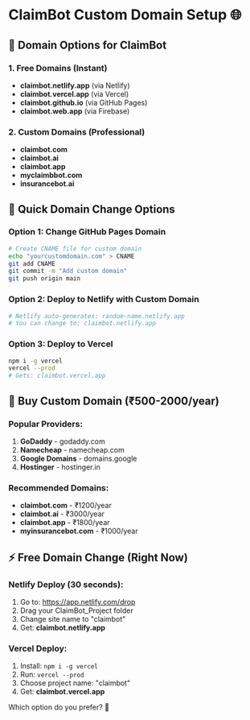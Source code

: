 # ClaimBot Custom Domain Setup 🌐

## 🎯 Domain Options for ClaimBot

### 1. Free Domains (Instant)
- **claimbot.netlify.app** (via Netlify)
- **claimbot.vercel.app** (via Vercel)
- **claimbot.github.io** (via GitHub Pages)
- **claimbot.web.app** (via Firebase)

### 2. Custom Domains (Professional)
- **claimbot.com** 
- **claimbot.ai**
- **claimbot.app**
- **myclaimbbot.com**
- **insurancebot.ai**

## 🚀 Quick Domain Change Options

### Option 1: Change GitHub Pages Domain
```bash
# Create CNAME file for custom domain
echo "yourcustomdomain.com" > CNAME
git add CNAME
git commit -m "Add custom domain"
git push origin main
```

### Option 2: Deploy to Netlify with Custom Domain
```bash
# Netlify auto-generates: random-name.netlify.app
# You can change to: claimbot.netlify.app
```

### Option 3: Deploy to Vercel
```bash
npm i -g vercel
vercel --prod
# Gets: claimbot.vercel.app
```

## 🛒 Buy Custom Domain (₹500-2000/year)

### Popular Providers:
1. **GoDaddy** - godaddy.com
2. **Namecheap** - namecheap.com  
3. **Google Domains** - domains.google
4. **Hostinger** - hostinger.in

### Recommended Domains:
- **claimbot.com** - ₹1200/year
- **claimbot.ai** - ₹3000/year
- **claimbot.app** - ₹1800/year
- **myinsurancebot.com** - ₹1000/year

## ⚡ Free Domain Change (Right Now)

### Netlify Deploy (30 seconds):
1. Go to: https://app.netlify.com/drop
2. Drag your ClaimBot_Project folder
3. Change site name to "claimbot"
4. Get: **claimbot.netlify.app**

### Vercel Deploy:
1. Install: `npm i -g vercel`
2. Run: `vercel --prod`
3. Choose project name: "claimbot"
4. Get: **claimbot.vercel.app**

Which option do you prefer? 🤔
